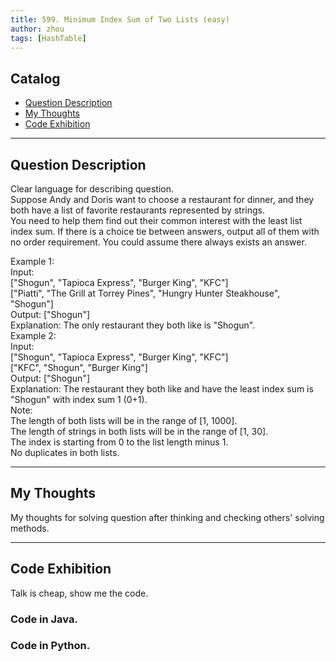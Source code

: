 ```yaml
---
title: 599. Minimum Index Sum of Two Lists (easy)                 
author: zhou      
tags: [HashTable]          
---
```


       

## Catalog  
+ [Question Description](#partI)
+ [My Thoughts](#partII)
+ [Code Exhibition](#partIII)

----------------------------------

## Question Description
Clear language for describing question.    
Suppose Andy and Doris want to choose a restaurant for dinner, and they both have a list of favorite restaurants represented by strings.   
You need to help them find out their common interest with the least list index sum. If there is a choice tie between answers, output all of them with no order requirement. You could assume there always exists an answer.    

Example 1:   
Input:    
["Shogun", "Tapioca Express", "Burger King", "KFC"]    
["Piatti", "The Grill at Torrey Pines", "Hungry Hunter Steakhouse", "Shogun"]    
Output: ["Shogun"]    
Explanation: The only restaurant they both like is "Shogun".    
Example 2:   
Input:   
["Shogun", "Tapioca Express", "Burger King", "KFC"]    
["KFC", "Shogun", "Burger King"]   
Output: ["Shogun"]    
Explanation: The restaurant they both like and have the least index sum is "Shogun" with index sum 1 (0+1).    
Note:    
The length of both lists will be in the range of [1, 1000].    
The length of strings in both lists will be in the range of [1, 30].   
The index is starting from 0 to the list length minus 1.   
No duplicates in both lists.    



----------------------------------

## My Thoughts
My thoughts for solving question after thinking and checking others' solving methods.        








----------------------------------

## Code Exhibition
Talk is cheap, show me the code.    
### Code in Java.     



### Code in Python.   



